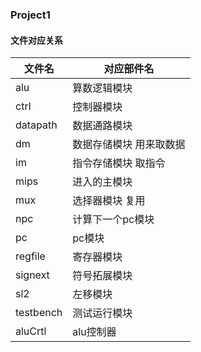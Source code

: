 ### Project1 

#### 文件对应关系

| 文件名 | 对应部件名 |
| ------ | ---------- |
| alu | 算数逻辑模块 |
|ctrl|控制器模块|
|datapath|数据通路模块|
|dm|数据存储模块 用来取数据|
|im|指令存储模块 取指令|
|mips|进入的主模块|
|mux|选择器模块 复用|
|npc|计算下一个pc模块|
|pc|pc模块|
|regfile|寄存器模块|
|signext|符号拓展模块|
|sl2|左移模块|
|testbench|测试运行模块|
|aluCrtl|alu控制器|